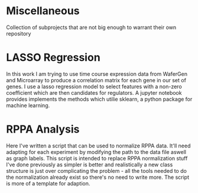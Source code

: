 # Miscellaneous
Collection of subprojects that are not big enough to warrant their own repository 


# LASSO Regression
In this work I am trying to use time course expression data from WaferGen and Microarray to produce a correlation matrix for each gene in our set of genes. I use a lasso regression model to select features with a non-zero coefficient which are then candidates for regulators. A jupyter notebook provides implements the methods which utilie sklearn, a python package for machine learning. 

# RPPA Analysis
Here I've written a script that can be used to normalize RPPA data. It'll need adapting for each experiment by modifying the path to the data file aswell as graph labels. This script is intended to replace RPPA normalization stuff I've done previously as simpler is better and realistically a new class structure is just over complicating the problem - all the tools needed to do the normalization already exist so there's no need to write more. The script is more of a template for adaption. 